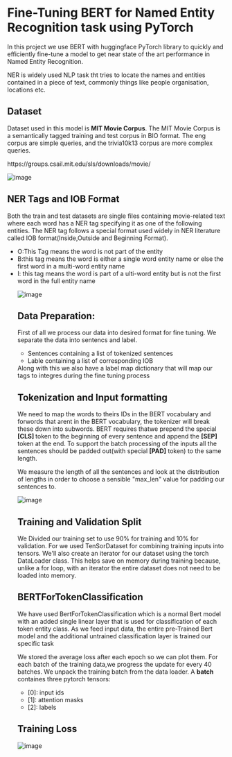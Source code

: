 <h1>Fine-Tuning BERT for Named Entity Recognition task using PyTorch</h1>

<p>
  In this project we use BERT with huggingface PyTorch library to quickly and efficiently fine-tune a model to get near state of the art performance in Named Entity Recognition.</p>
  <p>
  NER is widely used NLP task tht tries to locate the names and entities contained in a piece of text, commonly things like people organisation, locations etc. 
  
  </p>
  
  <h2>Dataset</h2>
  
  <p>
  
  Dataset used in this model is <strong>MIT Movie Corpus</strong>.  The MIT Movie Corpus is a semantically tagged training and test corpus in BIO format. The eng corpus are simple queries, and the trivia10k13 corpus are more complex queries.
  
  </p>
  https://groups.csail.mit.edu/sls/downloads/movie/
  
  ![image](https://user-images.githubusercontent.com/57468338/121114664-168fef00-c7e2-11eb-9908-7b838f1ff5a8.png)

  
  <h2>NER Tags and IOB Format  </h2>
  
  <p>
  Both the train and test datasets are single files containing movie-related text where each word has a NER tag specifying it as one of the following entities.
The NER tag follows a special format used widely in NER literature called IOB format(Inside,Outside and Beginning Format).
  <ul>
    <li>O:This Tag means the word is not part of the entity  </li>
    <li>B:this tag means the word is either a single word entity name or else the first word in a multi-word entity name</li>
    <li>I: this tag means the word is part of a ulti-word entity but is not the first word in the full entity name  </li>
</p>
  
  ![image](https://user-images.githubusercontent.com/57468338/121115109-b9e10400-c7e2-11eb-9fb1-9b4f4784a28b.png)


<h2>Data Preparation:   </h2>

<p>
  First of all we process our data into desired format for fine tuning. We separate the data into sentencs and label.
  <ul>
    <li>Sentences containing a list of tokenized sentences   </li>
    <li>Lable containing a list of corresponding IOB   </li>
</ul>
Along with this we also have a label map dictionary that will map our tags to integres during the fine tuning process

</p>

<h2>Tokenization and Input formatting </h2>
<p>
  We need to map the words to theirs IDs in the BERT vocabulary and forwords that arent in the BERT vocabulary, the tokenizer will break these down into subwords. BERT requires thatwe prepend the special  <strong>[CLS]  </strong> token to the beginning of every sentence and append the <strong> [SEP]</strong> token at the end. To support the batch processing of the inputs all the sentences should be padded out(with special <strong>[PAD]</strong> token) to the same length.
  
  </p>
  
  
 <p>
  We measure the length of all the sentences and look at the distribution of lengths in order to choose a sensible "max_len" value for padding our sentences to.
  
  </p>
  
![image](https://user-images.githubusercontent.com/57468338/121116938-54424700-c7e5-11eb-92bb-9908a89b7f9f.png)
  
 <h2> Training and Validation Split </h2> 
 <p>
 We Divided our training set to use 90% for training and 10% for validation. For  we used TenSorDataset for combining training inputs into tensors.
 We'll also create an iterator for our dataset using the torch DataLoader class. This helps save on memory during training because, unlike a for loop, with an iterator the entire dataset does not need to be loaded into memory.
 </p>
  </p>
 <h2> BERTForTokenClassification </h2>
 <p>
  We have used BertForTokenClassification which is a normal Bert model with an added single linear layer that is used for classification of each
  token entity class. As we feed input data, the entire pre-Trained Bert model and the additional untrained classification layer is trained our specific task
  
  We stored the average loss after each epoch so we can plot them. For each batch of the training data,we progress the update for every 40 batches. We unpack the training batch from the data loader. A <strong>batch </strong>containes three pytorch tensors:
 
<ul>
    <li>[0]: input ids </li>
    <li>[1]: attention masks </li>
    <li>[2]: labels </li>
</ul> 
   
   
  </p>
  
  <h2>Training Loss </h2>
  
  ![image](https://user-images.githubusercontent.com/57468338/122700673-b6ee0680-d219-11eb-9511-552fa62d9aa0.png)

  

